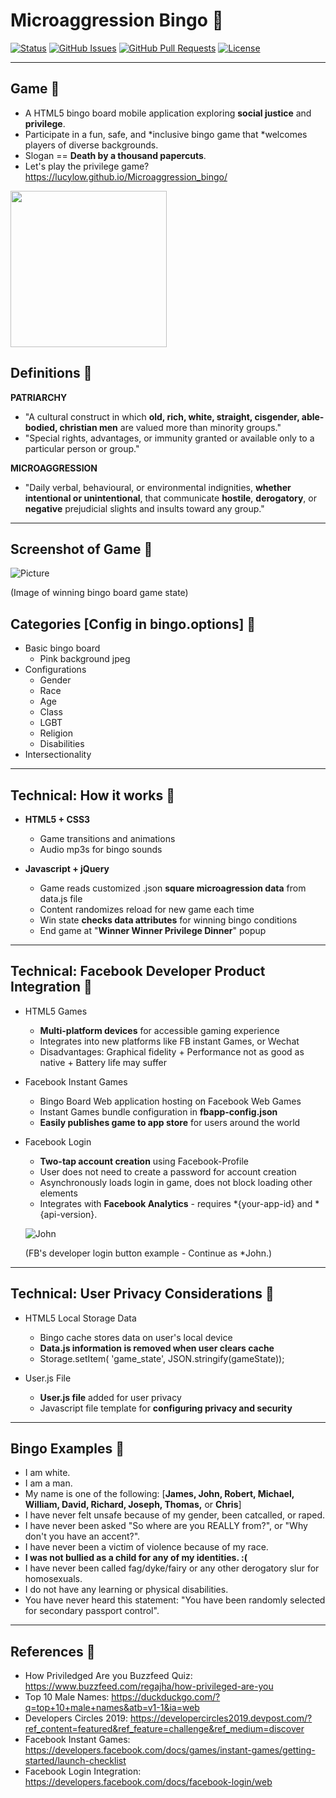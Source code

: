 # Microaggression Bingo &#x1F49C;

<div>
  
  [![Status](https://img.shields.io/badge/status-active-success.svg)]()
  [![GitHub Issues](https://img.shields.io/github/issues/lucylow/Microaggression_bingo.svg)](https://github.com/lucylow/Microaggression_bingo/issues)
  [![GitHub Pull Requests](https://img.shields.io/github/issues-pr/lucylow/Microaggression_bingo.svg)](https://github.com/lucylow/Microaggression_bingo/pulls)
  [![License](https://img.shields.io/bower/l/bootstrap)]()

</div>

---
## Game &#x1F49C;
* A HTML5 bingo board mobile application exploring **social justice** and **privilege**.
* Participate in a fun, safe, and *inclusive bingo game that *welcomes players of diverse backgrounds.
* Slogan == **Death by a thousand papercuts**.
* Let's play the privilege game? https://lucylow.github.io/Microaggression_bingo/


<img src="https://github.com/lucylow/Microaggression_bingo/blob/master/microaggression_mini_logo.png" width="250" height="250">




## Definitions &#x1F49C;

**PATRIARCHY**
* "A cultural construct in which **old, rich, white, straight, cisgender, able-bodied, christian men** are valued more than minority groups."
* "Special rights, advantages, or immunity granted or available only to a particular person or group."

**MICROAGGRESSION**
* "Daily verbal, behavioural, or environmental indignities, **whether intentional or unintentional**, that communicate **hostile**, **derogatory**, or **negative** prejudicial slights and insults toward any group."

---

## Screenshot of Game &#x1F49C;
![Picture](https://github.com/lucylow/Microaggression_bingo/blob/master/win%20state%202.png)

(Image of winning bingo board game state)

## Categories [Config in bingo.options] &#x1F49C;
* Basic bingo board
  * Pink background jpeg
* Configurations 
  * Gender
  * Race
  * Age
  * Class
  * LGBT
  * Religion
  * Disabilities
* Intersectionality

---

## Technical: How it works  &#x1F49C;

* **HTML5 + CSS3** 
  * Game transitions and animations
  * Audio mp3s for bingo sounds
  
* **Javascript + jQuery**
  * Game reads customized .json **square microagression data** from data.js file
  * Content randomizes reload for new game each time 
  * Win state **checks data attributes** for winning bingo conditions
  * End game at "**Winner Winner Privilege Dinner**" popup

---

## Technical: Facebook Developer Product Integration &#x1F49C;

* HTML5 Games
  * **Multi-platform devices** for accessible gaming experience
  * Integrates into new platforms like FB instant Games, or Wechat
  * Disadvantages: Graphical fidelity + Performance not as good as native + Battery life may suffer
    
* Facebook Instant Games
  * Bingo Board Web application hosting on Facebook Web Games
  * Instant Games bundle configuration in **fbapp-config.json** 
  * **Easily publishes game to app store** for users around the world
  
* Facebook Login
  * **Two-tap account creation** using Facebook-Profile
  * User does not need to create a password for account creation
  * Asynchronously loads login in game, does not block loading other elements
  * Integrates with **Facebook Analytics** - requires *{your-app-id} and *{api-version}.
  
  ![John](https://github.com/lucylow/Microaggression_bingo/blob/master/FB%20Continue%20as%20John.png)
  
  (FB's developer login button example - Continue as *John.)
  
---
  
## Technical: User Privacy Considerations &#x1F49C;
* HTML5 Local Storage Data
  * Bingo cache stores data on user's local device
  * **Data.js information is removed when user clears cache**
  * Storage.setItem( 'game_state', JSON.stringify(gameState));

* User.js File
  * **User.js file** added for user privacy 
  * Javascript file template for **configuring privacy and security**


---

## Bingo Examples &#x1F49C;

* I am white.
* I am a man.
* My name is one of the following: [**James, John, Robert, Michael, William, David, Richard, Joseph, Thomas,** or **Chris**]
* I have never felt unsafe because of my gender, been catcalled, or raped.
* I have never been asked "So where are you REALLY from?", or "Why don't you have an accent?".
* I have never been a victim of violence because of my race.
* **I was not bullied as a child for any of my identities. :(**
* I have never been called fag/dyke/fairy or any other derogatory slur for homosexuals.
* I do not have any learning or physical disabilities.
* You have never heard this statement: "You have been randomly selected for secondary passport control".

---

## References &#x1F49C;
* How Priviledged Are you Buzzfeed Quiz: https://www.buzzfeed.com/regajha/how-privileged-are-you
* Top 10 Male Names: https://duckduckgo.com/?q=top+10+male+names&atb=v1-1&ia=web
* Developers Circles 2019: https://developercircles2019.devpost.com/?ref_content=featured&ref_feature=challenge&ref_medium=discover
* Facebook Instant Games: https://developers.facebook.com/docs/games/instant-games/getting-started/launch-checklist
* Facebook Login Integration: https://developers.facebook.com/docs/facebook-login/web


